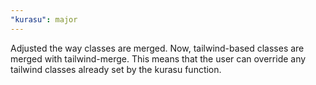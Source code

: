 ```yaml
---
"kurasu": major
---
```


Adjusted the way classes are merged. Now, tailwind-based classes are merged with tailwind-merge. This means that the user can override any tailwind classes already set by the kurasu function.
